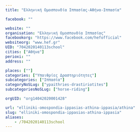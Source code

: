 ```yaml
---
title: "Ελληνική Ομοσπονδία Ιππασίας-Αθήνα-Ιππασία"

facebook: ""

website: ""
organisation: "Ελληνική Ομοσπονδία Ιππασίας"
facebookorg: "https://www.facebook.com/hefofficial"
websiteorg: "www.hef.gr"
UID: "7042020140113school"
cities: ["Αθήνα"]
perioxi: ""
address: ""

places: [""]
categories: ["Υπαιθρίες Δραστηριότητες"]
subcategories: ["Ιππασία"]
categoryNoSLug: ["ypaithries-drastiriotites"]
subcategoriesNoSLug: ["horse-riding"]

orgUID: "org14042020001428"

url: "elliniki-omospondia-ippasias-athina-ippasia/athina"
slug: "elliniki-omospondia-ippasias-athina-ippasia"
aliases:
    - /7042020140113school
---
```





